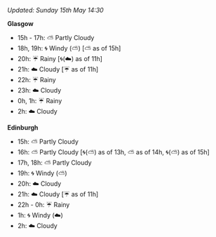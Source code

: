 *Updated: Sunday 15th May 14:30*

**Glasgow**

* 15h - 17h: :partly_sunny: Partly Cloudy
* 18h, 19h: :cyclone: Windy (:partly_sunny:) [:partly_sunny: as of 15h]
* 20h: :umbrella: Rainy [:cyclone:(:cloud:) as of 11h]
* 21h: :cloud: Cloudy [:umbrella: as of 11h]
* 22h: :umbrella: Rainy
* 23h: :cloud: Cloudy
* 0h, 1h: :umbrella: Rainy
* 2h: :cloud: Cloudy

**Edinburgh**

* 15h: :partly_sunny: Partly Cloudy
* 16h: :partly_sunny: Partly Cloudy [:cyclone:(:partly_sunny:) as of 13h, :partly_sunny: as of 14h, :cyclone:(:partly_sunny:) as of 15h]
* 17h, 18h: :partly_sunny: Partly Cloudy
* 19h: :cyclone: Windy (:partly_sunny:)
* 20h: :cloud: Cloudy
* 21h: :cloud: Cloudy [:umbrella: as of 11h]
* 22h - 0h: :umbrella: Rainy
* 1h: :cyclone: Windy (:cloud:)
* 2h: :cloud: Cloudy

